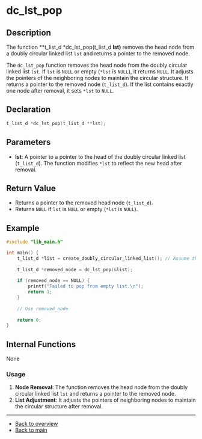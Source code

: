 # dc_lst_pop

## Description

The function **t_list_d *dc_lst_pop(t_list_d **lst)** removes the head node from a doubly circular linked list `lst` and returns a pointer to the removed node.

The `dc_lst_pop` function removes the head node from the doubly circular linked list `lst`. If `lst` is `NULL` or empty (`*lst` is `NULL`), it returns `NULL`. It adjusts the pointers of the neighboring nodes to maintain the circular structure. It returns a pointer to the removed node (`t_list_d`). If the list contains exactly one node after removal, it sets `*lst` to `NULL`.

## Declaration
```c
t_list_d *dc_lst_pop(t_list_d **lst);
```
## Parameters

- **lst**: A pointer to a pointer to the head of the doubly circular linked list (`t_list_d`). The function modifies `*lst` to reflect the new head after removal.

## Return Value

- Returns a pointer to the removed head node (`t_list_d`).
- Returns `NULL` if `lst` is `NULL` or empty (`*lst` is `NULL`).

## Example

```c
#include "lib_main.h"

int main() {
    t_list_d *list = create_doubly_circular_linked_list(); // Assume this function creates a populated list
    
    t_list_d *removed_node = dc_lst_pop(&list);
    
    if (removed_node == NULL) {
        printf("Failed to pop from empty list.\n");
        return 1;
    }
    
    // Use removed_node
    
    return 0;
}
````
## Internal Functions

None

### Usage

1. **Node Removal**: The function removes the head node from the doubly circular linked list `lst` and returns a pointer to the removed node.
2. **List Adjustment**: It adjusts the pointers of neighboring nodes to maintain the circular structure after removal.

---

- [Back to overview](../Overview_about_function.md)
- [Back to main](/)
